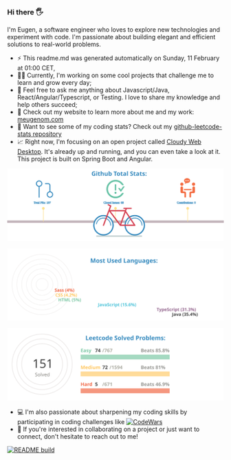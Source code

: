 ### Hi there 🖐

I'm Eugen, a software engineer who loves to explore new technologies and experiment with code. I'm passionate about building elegant and efficient solutions to real-world problems.

- ⚡  This readme.md was generated automatically on Sunday, 11 February at 01:00 CET,
- 👨‍💼 Currently, I'm  working on some cool projects that challenge me to learn and grow every day;
- 💬 Feel free to ask me anything about Javascript/Java, React/Angular/Typescript, or Testing. I love to share my knowledge and help others succeed;
- 📀 Check out my website to learn more about me and my work: [meugenom.com](https://meugenom.com)
- 💾 Want to see some of my coding stats? Check out my [github-leetcode-stats repository](https://github.com/meugenom/github-leetcode-stats)
- 📈 Right now, I'm focusing on an open project called [Cloudy Web Desktop](https://github.com/meugenom/cloudydesk). It's already up and running, and you can even take a look at it. This project is built on Spring Boot and Angular.

![chart-bar](/assets/github-total-bicycle.svg)

![chart-bar](/assets/github-languages-sledge.svg)

![chart-bar](/assets/leetcode-total-info-circle.svg)

- 💻 I'm also passionate about sharpening my coding skills by participating in coding challenges like [![CodeWars](https://www.codewars.com/users/meugenom/badges/small?theme=light)](https://www.codewars.com/users/meugenom)
- 🚀 If you're interested in collaborating on a project or just want to connect, don't hesitate to reach out to me!

[![README build](https://github.com/meugenom/meugenom/actions/workflows/main.yaml/badge.svg)](https://github.com/meugenom/meugenom/actions/workflows/main.yaml)

